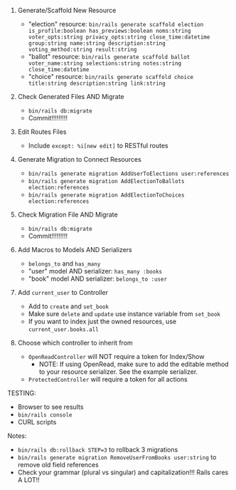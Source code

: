 1. Generate/Scaffold New Resource
    - "election" resource: `bin/rails generate scaffold election is_profile:boolean has_previews:boolean noms:string voter_opts:string privacy_opts:string close_time:datetime group:string name:string description:string voting_method:string result:string`
    - "ballot" resource: `bin/rails generate scaffold ballot voter_name:string selections:string notes:string close_time:datetime`
    - "choice" resource: `bin/rails generate scaffold choice title:string description:string link:string`


2. Check Generated Files AND Migrate
    - `bin/rails db:migrate`
    - Commit!!!!!!!!!

3. Edit Routes Files
    - Include `except: %i[new edit]` to RESTful routes

4. Generate Migration to Connect Resources
    - `bin/rails generate migration AddUserToElections user:references`
    - `bin/rails generate migration AddElectionToBallots election:references`
    - `bin/rails generate migration AddElectionToChoices election:references`

5. Check Migration File AND Migrate
    - `bin/rails db:migrate`
    - Commit!!!!!!!!!

6. Add Macros to Models AND Serializers
    - `belongs_to` and `has_many`
    - "user" model AND serializer: `has_many :books`
    - "book" model AND serializer: `belongs_to :user`

7. Add `current_user` to Controller
    - Add to `create` and `set_book`
    - Make sure `delete` and `update` use instance variable from `set_book`
    - If you want to index just the owned resources, use `current_user.books.all`

8. Choose which controller to inherit from
    - `OpenReadController` will NOT require a token for Index/Show
        - NOTE: If using OpenRead, make sure to add the editable method to your resource serializer. See the example serializer.
    - `ProtectedController` will require a token for all actions

TESTING:
   - Browser to see results
   - `bin/rails console`
   - CURL scripts

Notes:
   - `bin/rails db:rollback STEP=3` to rollback 3 migrations
   - `bin/rails generate migration RemoveUserFromBooks user:string` to remove old field references
   - Check your grammar (plural vs singular) and capitalization!!! Rails cares A LOT!!
